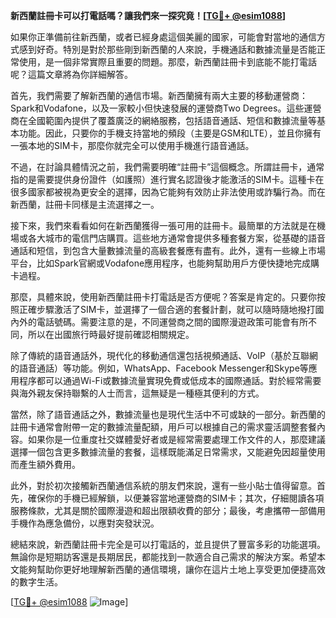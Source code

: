 **新西蘭註冊卡可以打電話嗎？讓我們來一探究竟！[[TG💪+ @esim1088](https://t.me/s/esim1088)]**

如果你正準備前往新西蘭，或者已經身處這個美麗的國家，可能會對當地的通信方式感到好奇。特別是對於那些剛到新西蘭的人來說，手機通話和數據流量是否能正常使用，是一個非常實際且重要的問題。那麼，新西蘭註冊卡到底能不能打電話呢？這篇文章將為你詳細解答。

首先，我們需要了解新西蘭的通信市場。新西蘭擁有兩大主要的移動運營商：Spark和Vodafone，以及一家較小但快速發展的運營商Two Degrees。這些運營商在全國範圍內提供了覆蓋廣泛的網絡服務，包括語音通話、短信和數據流量等基本功能。因此，只要你的手機支持當地的頻段（主要是GSM和LTE），並且你擁有一張本地的SIM卡，那麼你就完全可以使用手機進行語音通話。

不過，在討論具體情況之前，我們需要明確“註冊卡”這個概念。所謂註冊卡，通常指的是需要提供身份證件（如護照）進行實名認證後才能激活的SIM卡。這種卡在很多國家都被視為更安全的選擇，因為它能夠有效防止非法使用或詐騙行為。而在新西蘭，註冊卡同樣是主流選擇之一。

接下來，我們來看看如何在新西蘭獲得一張可用的註冊卡。最簡單的方法就是在機場或各大城市的電信門店購買。這些地方通常會提供多種套餐方案，從基礎的語音通話和短信，到包含大量數據流量的高級套餐應有盡有。此外，還有一些線上市場平台，比如Spark官網或Vodafone應用程序，也能夠幫助用戶方便快捷地完成購卡過程。

那麼，具體來說，使用新西蘭註冊卡打電話是否方便呢？答案是肯定的。只要你按照正確步驟激活了SIM卡，並選擇了一個合適的套餐計劃，就可以隨時隨地撥打國內外的電話號碼。需要注意的是，不同運營商之間的國際漫遊政策可能會有所不同，所以在出國旅行時最好提前確認相關規定。

除了傳統的語音通話外，現代化的移動通信還包括視頻通話、VoIP（基於互聯網的語音通話）等功能。例如，WhatsApp、Facebook Messenger和Skype等應用程序都可以通過Wi-Fi或數據流量實現免費或低成本的國際通話。對於經常需要與海外親友保持聯繫的人士而言，這無疑是一種極其便利的方式。

當然，除了語音通話之外，數據流量也是現代生活中不可或缺的一部分。新西蘭的註冊卡通常會附帶一定的數據流量配額，用戶可以根據自己的需求靈活調整套餐內容。如果你是一位重度社交媒體愛好者或是經常需要處理工作文件的人，那麼建議選擇一個包含更多數據流量的套餐，這樣既能滿足日常需求，又能避免因超量使用而產生額外費用。

此外，對於初次接觸新西蘭通信系統的朋友們來說，還有一些小貼士值得留意。首先，確保你的手機已經解鎖，以便兼容當地運營商的SIM卡；其次，仔細閱讀各項服務條款，尤其是關於國際漫遊和超出限額收費的部分；最後，考慮攜帶一部備用手機作為應急備份，以應對突發狀況。

總結來說，新西蘭註冊卡完全是可以打電話的，並且提供了豐富多彩的功能選項。無論你是短期訪客還是長期居民，都能找到一款適合自己需求的解決方案。希望本文能夠幫助你更好地理解新西蘭的通信環境，讓你在這片土地上享受更加便捷高效的數字生活。

[[TG💪+ @esim1088](https://t.me/s/esim1088) ![Image](https://i.postimg.cc/4NQfJmqS/Snipaste-2025-05-13-00-14-12.png)]